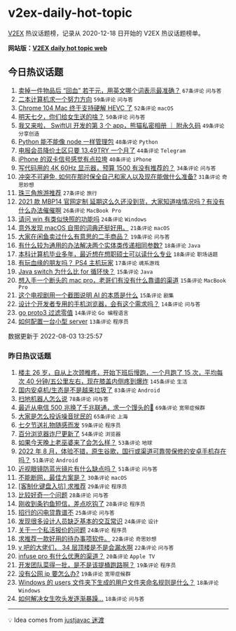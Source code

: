 # v2ex-daily-hot-topic

[V2EX](https://www.v2ex.com/) 热议话题榜，记录从 2020-12-18 日开始的 V2EX 热议话题榜单。

**网站版：[V2EX daily hot topic web](https://boojack.github.io/v2ex-daily-hot-topic-web/)**

## 今日热议话题

<!-- TODAY BEGIN -->

1. [卖掉一件物品后 “回血” 若干元，用英文哪个词表示最准确？](https://www.v2ex.com/t/870345) `67条评论` `问与答`
1. [二本计算机求一个努力方向](https://www.v2ex.com/t/870369) `59条评论` `问与答`
1. [Chrome 104 Mac 终于支持硬解 HEVC 了](https://www.v2ex.com/t/870362) `52条评论` `macOS`
1. [明天七夕，你们给女生送的啥？](https://www.v2ex.com/t/870459) `50条评论` `问与答`
1. [我又来啦， SwiftUI 开发的第 3 个 app，熊猫私密相册 ｜ 附永久码](https://www.v2ex.com/t/870471) `49条评论` `分享创造`
1. [Python 能不能像 node 一样管理包](https://www.v2ex.com/t/870375) `48条评论` `Python`
1. [电报会员降价土区只要 13.49TRY 一个月了](https://www.v2ex.com/t/870349) `44条评论` `Telegram`
1. [iPhone 的双卡信号感觉有点拉垮](https://www.v2ex.com/t/870397) `40条评论` `iPhone`
1. [写代码用的 4K 60Hz 显示器，预算 1500 有没有推荐的？](https://www.v2ex.com/t/870373) `34条评论` `问与答`
1. [冲突不可避免, 如何在那时保全自己和家人以及现在能做什么准备?](https://www.v2ex.com/t/870372) `31条评论` `奇思妙想`
1. [珠三角旅游推荐](https://www.v2ex.com/t/870447) `27条评论` `旅行`
1. [2021 款 MBP14 官网定制 延期这么久还没到货，大家知道啥情况吗？有没有什么办法催催啊](https://www.v2ex.com/t/870407) `26条评论` `MacBook Pro`
1. [请问 win 有类似快照的功能吗](https://www.v2ex.com/t/870356) `24条评论` `Windows`
1. [意外发现 macOS 自带的词典还挺好用。](https://www.v2ex.com/t/870443) `21条评论` `macOS`
1. [大家在闲鱼卖过什么有意思的二手商品？](https://www.v2ex.com/t/870428) `19条评论` `问与答`
1. [有什么较为通用的办法解决两个实体类传递相同参数?](https://www.v2ex.com/t/870449) `18条评论` `Java`
1. [本科计算机毕业多年，最近想在想职硕士可以读什么专业](https://www.v2ex.com/t/870420) `18条评论` `职场话题`
1. [有玩血缘的朋友吗？ PS4 主机玩家](https://www.v2ex.com/t/870396) `17条评论` `魂系游戏`
1. [Java switch 为什么比 for 循环快？](https://www.v2ex.com/t/870434) `15条评论` `Java`
1. [想入手一个断头的 mac pro，老哥们有没有什么靠谱的渠道](https://www.v2ex.com/t/870415) `15条评论` `MacBook Pro`
1. [这个电视剧用一个截图说明 AI 的本质是什么](https://www.v2ex.com/t/870385) `15条评论` `剧集`
1. [设计个开发者专用的手机浏览器，会有这个需求吗？](https://www.v2ex.com/t/870467) `14条评论` `问与答`
1. [go proto3 过滤零值](https://www.v2ex.com/t/870412) `14条评论` `Go 编程语言`
1. [如何配置一台小型 server](https://www.v2ex.com/t/870492) `13条评论` `程序员`

数据更新于 2022-08-03 13:25:57

<!-- TODAY END -->

### 昨日热议话题

<!-- YESTERDAY BEGIN -->

1. [楼主 26 岁，自从上次颈椎疼，开始下班后慢跑，一个月跑了 15 次，平均每次 40 分钟/五公里左右，现在膝盖内侧疼到爆炸](https://www.v2ex.com/t/870144) `145条评论` `生活`
1. [国内安卓机/生态是不是越来垃圾了](https://www.v2ex.com/t/870218) `83条评论` `Android`
1. [扫地机器人怎么说](https://www.v2ex.com/t/870125) `78条评论` `问与答`
1. [最近从电信 500 兆换了千兆联通，求一个馒头的💊](https://www.v2ex.com/t/870228) `69条评论` `宽带症候群`
1. [大家是怎么投诉噪音扰民的](https://www.v2ex.com/t/870168) `65条评论` `上海`
1. [七夕节送礼物随感而发](https://www.v2ex.com/t/870198) `59条评论` `程序员`
1. [百分浏览器诈尸更新了](https://www.v2ex.com/t/870140) `54条评论` `浏览器`
1. [如果今天晚上老巫婆来了会怎么样？](https://www.v2ex.com/t/870178) `53条评论` `地球`
1. [2022 年 8 月，体验不错，原生谷歌，国行或渠道可靠带保修的安卓手机存在吗？](https://www.v2ex.com/t/870252) `51条评论` `Android`
1. [近视眼镜防蓝光镜片有什么缺点吗？](https://www.v2ex.com/t/870097) `51条评论` `问与答`
1. [不能断网，最佳方案是？](https://www.v2ex.com/t/870282) `30条评论` `macOS`
1. [[客制化键盘入坑] 求推荐](https://www.v2ex.com/t/870268) `29条评论` `程序员`
1. [比较好奇一个问题](https://www.v2ex.com/t/870247) `28条评论` `问与答`
1. [刚收到条钓鱼短信，差点吃钩了](https://www.v2ex.com/t/870233) `28条评论` `程序员`
1. [招行的闪电贷靠谱不](https://www.v2ex.com/t/870142) `25条评论` `问与答`
1. [发现很多设计人员缺乏基本的交互常识](https://www.v2ex.com/t/870306) `24条评论` `设计`
1. [关于一个私活报价的问题](https://www.v2ex.com/t/870239) `24条评论` `程序员`
1. [求推荐一款好用的待办事项软件。](https://www.v2ex.com/t/870225) `22条评论` `奇思妙想`
1. [v 吧的大佬们， 34 层顶楼是不是会漏水啊](https://www.v2ex.com/t/870171) `22条评论` `问与答`
1. [infuse pro 有什么优惠的渠道？](https://www.v2ex.com/t/870289) `20条评论` `Apple TV`
1. [开发团队菜得一批，是不是该提桶跑路啊？](https://www.v2ex.com/t/870206) `19条评论` `程序员`
1. [没有公网 ip 要怎么办?](https://www.v2ex.com/t/870155) `19条评论` `宽带症候群`
1. [Windows 的 users 文件夹下生成的用户文件夹命名规则是什么？](https://www.v2ex.com/t/870146) `18条评论` `Windows`
1. [如何解决女生吹头发逐渐暴躁...](https://www.v2ex.com/t/870145) `18条评论` `问与答`

<!-- YESTERDAY END -->

---

💡 Idea comes from [justjavac 迷渡](https://github.com/justjavac/)
